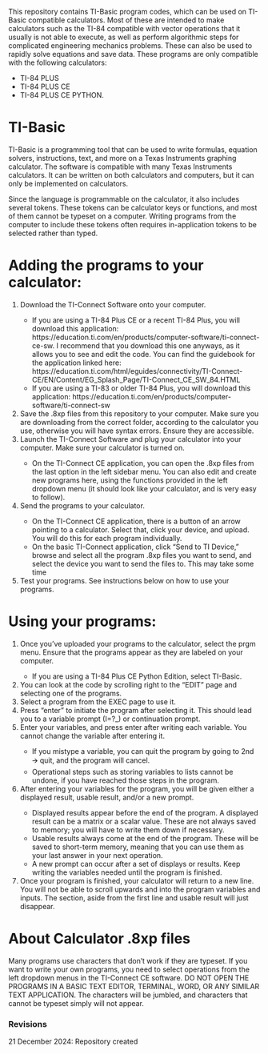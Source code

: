 This repository contains TI-Basic program codes, which can be used on TI-Basic compatible calculators. Most of these are intended to make calculators such as the TI-84 compatible with vector operations that it usually is not able to execute, as well as perform algorithmic steps for complicated engineering mechanics problems. These can also be used to rapidly solve equations and save data. These programs are only compatible with the following calculators: 
<ul>
  <li>TI-84 PLUS</li>
  <li>TI-84 PLUS CE</li>
  <li>TI-84 PLUS CE PYTHON.</li>
</ul>

# TI-Basic
<p>TI-Basic is a programming tool that can be used to write formulas, equation solvers, instructions, text, and more on a Texas Instruments graphing calculator. The software is compatible with many Texas Instruments calculators. It can be written on both calculators and computers, but it can only be implemented on calculators.</p>
<p>Since the language is programmable on the calculator, it also includes several tokens. These tokens can be calculator keys or functions, and most of them cannot be typeset on a computer. Writing programs from the computer to include these tokens often requires in-application tokens to be selected rather than typed. </p>
  
# Adding the programs to your calculator:
<ol>
  <li>Download the TI-Connect Software onto your computer.</li>
    <ul>
      <li>If you are using a TI-84 Plus CE or a recent TI-84 Plus, you will download this application: <link> https://education.ti.com/en/products/computer-software/ti-connect-ce-sw. I recommend that you download this one anyways, as it allows you to see and edit the code. You can find the guidebook for the application linked here: <link> https://education.ti.com/html/eguides/connectivity/TI-Connect-CE/EN/Content/EG_Splash_Page/TI-Connect_CE_SW_84.HTML</li>
      <li>If you are using a TI-83 or older TI-84 Plus, you will download this application: <link> https://education.ti.com/en/products/computer-software/ti-connect-sw </li>
    </ul>
  <li>Save the .8xp files from this repository to your computer. Make sure you are downloading from the correct folder, according to the calculator you use, otherwise you will have syntax errors. Ensure they are accessible.</li>
  <li>Launch the TI-Connect Software and plug your calculator into your computer. Make sure your calculator is turned on.</li>
    <ul><li>On the TI-Connect CE application, you can open the .8xp files from the last option in the left sidebar menu. You can also edit and create new programs here, using the functions provided in the left dropdown menu (it should look like your calculator, and is very easy to follow).</li></ul>
  <li>Send the programs to your calculator.</li>
    <uL>
      <li>On the TI-Connect CE application, there is a button of an arrow pointing to a calculator. Select that, click your device, and upload. You will do this for each program individually. </li>
      <li>On the basic TI-Connect application, click “Send to TI Device,” browse and select all the program .8xp files you want to send, and select the device you want to send the files to. This may take some time</li>
    </uL>
  <li>Test your programs. See instructions below on how to use your programs.</li>
</ol>

# Using your programs:
<ol>
  <li>Once you’ve uploaded your programs to the calculator, select the prgm menu. Ensure that the programs appear as they are labeled on your computer.</li>
    <ul><li>If you are using a TI-84 Plus CE Python Edition, select TI-Basic.</li></ul>
  <li>You can look at the code by scrolling right to the “EDIT” page and selecting one of the programs.</li>
  <li>Select a program from the EXEC page to use it.</li>
  <li>Press “enter” to initiate the program after selecting it. This should lead you to a variable prompt (I=?_) or continuation prompt.</li>
  <li>Enter your variables, and press enter after writing each variable. You cannot change the variable after entering it.</li>
  <ul>
    <li>If you mistype a variable, you can quit the program by going to 2nd 🡪 quit, and the program will cancel.</li>
    <li>Operational steps such as storing variables to lists cannot be undone, if you have reached those steps in the program.</li>
  </ul>
  <li>After entering your variables for the program, you will be given either a displayed result, usable result, and/or a new prompt.</li>
  <ul>
    <li>Displayed results appear before the end of the program. A displayed result can be a matrix or a scalar value. These are not always saved to memory; you will have to write them down if necessary.</li>
    <li>Usable results always come at the end of the program. These will be saved to short-term memory, meaning that you can use them as your last answer in your next operation.</li>
    <li>A new prompt can occur after a set of displays or results. Keep writing the variables needed until the program is finished.</li>
  </ul>
  <li>Once your program is finished, your calculator will return to a new line. You will not be able to scroll upwards and into the program variables and inputs. The section, aside from the first line and usable result will just disappear. </li>
</ol>

# About Calculator .8xp files
Many programs use characters that don’t work if they are typeset. If you want to write your own programs, you need to select operations from the left dropdown menus in the TI-Connect CE software. DO NOT OPEN THE PROGRAMS IN A BASIC TEXT EDITOR, TERMINAL, WORD, OR ANY SIMILAR TEXT APPLICATION. The characters will be jumbled, and characters that cannot be typeset simply will not appear.
### Revisions
<p>21 December 2024: Repository created</p>
